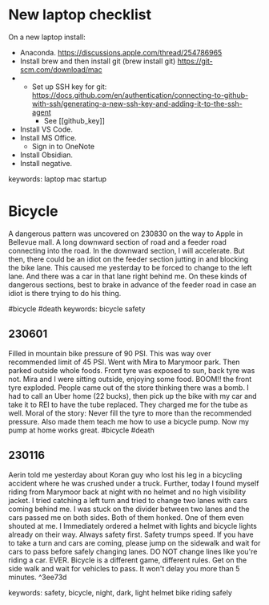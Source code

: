 # New laptop checklist
On a new laptop install:

- Anaconda. https://discussions.apple.com/thread/254786965
- Install brew and then install git (brew install git) https://git-scm.com/download/mac
- - Set up SSH key for git: https://docs.github.com/en/authentication/connecting-to-github-with-ssh/generating-a-new-ssh-key-and-adding-it-to-the-ssh-agent
	- See [[github_key]]
- Install VS Code.
- Install MS Office.
	- Sign in to OneNote
- Install Obsidian.
- Install negative.

keywords: laptop mac startup

# Bicycle
A dangerous pattern was uncovered on 230830 on the way to Apple in Bellevue mall. A long downward section of road and a feeder road connecting into the road. In the downward section, I will accelerate. But then, there could be an idiot on the feeder section jutting in and blocking the bike lane. This caused me yesterday to be forced to change to the left lane. And there was a car in that lane right behind me. On these kinds of dangerous sections, best to brake in advance of the feeder road in case an idiot is there trying to do his thing.

#bicycle #death 
keywords: bicycle safety 

## 230601
Filled in mountain bike pressure of 90 PSI. This was way over recommended limit of 45 PSI. Went with Mira to Marymoor park. Then parked outside whole foods. Front tyre was exposed to sun, back tyre was not. Mira and I were sitting outside, enjoying some food. BOOM!! the front tyre exploded. People came out of the store thinking there was a bomb. I had to call an Uber home (22 bucks), then pick up the bike with my car and take it to REI to have the tube replaced. They charged me for the tube as well. Moral of the story: Never fill the tyre to more than the recommended pressure. Also made them teach me how to use a bicycle pump. Now my pump at home works great.
#bicycle #death 

## 230116
Aerin told me yesterday about Koran guy who lost his leg in a bicycling accident where he was crushed under a truck. 
Further, today I found myself riding from Marymoor back at night with no helmet and no high visibility jacket. I tried catching a left turn and tried to change two lanes with cars coming behind me. I was stuck on the divider between two lanes and the cars passed me on both sides. Both of them honked. One of them even shouted at me. 
I Immediately ordered a helmet with lights and bicycle lights already on their way.
Always safety first. Safety trumps speed. If you have to take a turn and cars are coming, please jump on the sidewalk and wait for cars to pass before safely changing lanes. DO NOT change lines like you're riding a car. EVER. Bicycle is a different game, different rules. Get on the side walk and wait for vehicles to pass. It won't delay you more than 5 minutes. ^3ee73d

keywords: safety, bicycle, night, dark, light helmet bike riding safely
